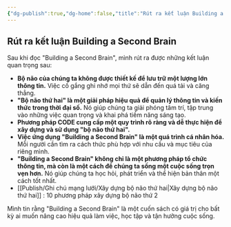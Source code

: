 ```yaml
---
{"dg-publish":true,"dg-home":false,"title":"Rút ra kết luận Building a Second Brain","date":"2025-01-31","tags":["book","books/building-second-brain"],"dg-path":"Books/Building a Second Brain/Rút ra kết luận Building a Second Brain.md","permalink":"/books/building-a-second-brain/rut-ra-ket-luan-building-a-second-brain/","dgPassFrontmatter":true,"updated":"2025-01-31T10:43:18.601+07:00"}
---
```


## Rút ra kết luận Building a Second Brain

Sau khi đọc "Building a Second Brain", mình rút ra được những kết luận quan trọng sau:

* **Bộ não của chúng ta không được thiết kế để lưu trữ một lượng lớn thông tin.** Việc cố gắng ghi nhớ mọi thứ sẽ dẫn đến quá tải và căng thẳng.
* **"Bộ não thứ hai" là một giải pháp hiệu quả để quản lý thông tin và kiến thức trong thời đại số.** Nó giúp chúng ta giải phóng tâm trí, tập trung vào những việc quan trọng và khai phá tiềm năng sáng tạo.
* **Phương pháp CODE cung cấp một quy trình rõ ràng và dễ thực hiện để xây dựng và sử dụng "bộ não thứ hai".**
* **Việc ứng dụng "Building a Second Brain" là một quá trình cá nhân hóa.** Mỗi người cần tìm ra cách thức phù hợp với nhu cầu và mục tiêu của riêng mình.
* **"Building a Second Brain" không chỉ là một phương pháp tổ chức thông tin, mà còn là một cách để chúng ta sống một cuộc sống trọn vẹn hơn.** Nó giúp chúng ta học hỏi, phát triển và thể hiện bản thân một cách tốt nhất.
* [[Publish/Ghi chú mạng lưới/Xây dựng bộ não thứ hai\|Xây dựng bộ não thứ hai]]  : 10 phương pháp xây dựng bộ não thứ 2

Mình tin rằng "Building a Second Brain" là một cuốn sách có giá trị cho bất kỳ ai muốn nâng cao hiệu quả làm việc, học tập và tận hưởng cuộc sống.